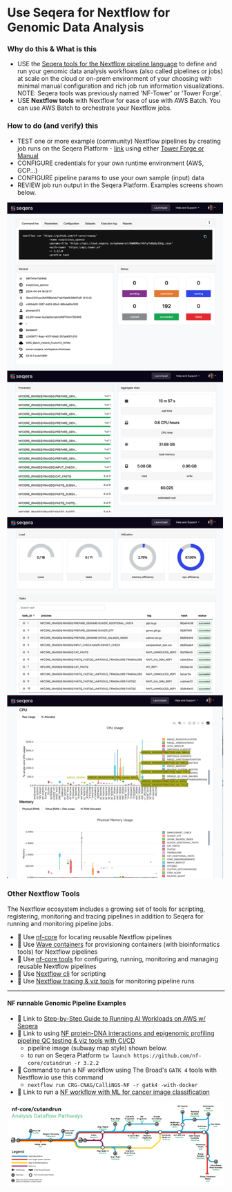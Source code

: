 # Use Seqera for Nextflow for Genomic Data Analysis

### Why do this & What is this
- USE the [Seqera tools for the Nextflow pipeline language](https://cloud.seqera.io/) to define and run your genomic data analysis workflows (also called pipelines or jobs) at scale on the cloud or on-prem environment of your choosing with minimal manual configuration and rich job run information visualizations. NOTE: Seqera tools was previously named 'NF-Tower' or 'Tower Forge'.
- USE **Nextflow tools** with Nextflow for ease of use with AWS Batch.  You can use AWS Batch to orchestrate your Nextflow jobs.

### How to do (and verify) this
 - TEST one or more example (community) Nextflow pipelines by creating job runs on the Seqera Platform - [link](https://cloud.seqera.io/) using either [Tower Forge or Manual](https://docs.seqera.io/platform/23.4.0/compute-envs/aws-batch)
 - CONFIGURE credentials for your own runtime environment (AWS, GCP...)
 - CONFIGURE pipeline params to use your own sample (input) data
 - REVIEW job run output in the Seqera Platform.  Examples screens shown below.

<img src="https://github.com/lynnlangit/aws-for-bioinformatics/blob/main/3_VMs_%26_Batch/images/seq-1.png" width=500>
<img src="https://github.com/lynnlangit/aws-for-bioinformatics/blob/main/3_VMs_%26_Batch/images/seq-2.png" width=500>
<img src="https://github.com/lynnlangit/aws-for-bioinformatics/blob/main/3_VMs_%26_Batch/images/seq-3.png" width=500>
<img src="https://github.com/lynnlangit/aws-for-bioinformatics/blob/main/3_VMs_%26_Batch/images/seq-4.png" width=500>


### Other Nextflow Tools 
The Nextflow ecosystem includes a growing set of tools for scripting, registering, monitoring and tracing pipelines in addition to Seqera for running and monitoring pipeline jobs.
 - 📘 Use [nf-core](https://nf-co.re/) for locating reusable Nextflow pipelines
 - 📘 Use [Wave containers](https://www.nextflow.io/docs/latest/wave.html) for provisioning containers (with bioinformatics tools) for Nextflow pipelines
 - 📘 Use [nf-core tools](https://nf-co.re/tools) for configuring, running, monitoring and managing reusable Nextflow pipelines
 - 📘 Use [Nextflow cli](https://www.nextflow.io/docs/edge/cli.html) for scripting 
 - 📘 Use [Nextflow tracing & viz tools](https://www.nextflow.io/docs/latest/tracing.html) for monitoring pipeline runs
 
---


#### NF runnable Genomic Pipeline Examples
 - 📘 Link to [Step-by-Step Guide to Running AI Workloads on AWS w/ Seqera](https://seqera.io/blog/running-ai-workloads-in-the-cloud-with-nextflow-tower-a-step-by-step-guide/)
 - 📘 Link to using [NF protein-DNA interactions and epigenomic profiling pipeline QC testing & viz tools with CI/CD](https://nf-co.re/cutandrun)
    - pipeline image (subway map style) shown below.
    - to run on Seqera Platform `tw launch https://github.com/nf-core/cutandrun -r 3.2.2`
 - 🏃 Command to run a NF workflow using The Broad's `GATK 4` tools with Nextflow.io use this command 
    - `nextflow run CRG-CNAG/CalliNGS-NF -r gatk4 -with-docker`
 - 📘 Link to run a [NF workflow with ML for cancer image classification](https://aws.amazon.com/blogs/hpc/leveraging-seqera-platform-on-aws-batch-for-machine-learning-workflows-part-1-of-2/)

<img src="https://github.com/lynnlangit/aws-for-bioinformatics/blob/main/3_VMs_%26_Batch/images/cutandrun-flow-diagram-v1-0_2.png" width=600>







  
